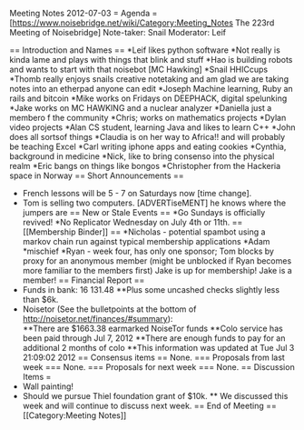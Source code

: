 Meeting Notes 2012-07-03 
 = Agenda =
[https://www.noisebridge.net/wiki/Category:Meeting_Notes The 223rd Meeting of Noisebridge]
Note-taker: Snail
Moderator: Leif
 
== Introduction and Names ==
*Leif likes python software
*Not really is kinda lame and plays with things that blink and stuff
*Hao is building robots and wants to start with that noisebot [MC Hawking]
*Snail HHICcups
*Thomb really enjoys snails creative notetaking and am glad we are taking notes into an etherpad anyone can edit
*Joseph Machine learning, Ruby an rails and bitcoin
*Mike works on Fridays on DEEPHACK, digital spelunking
*Jake works on MC HAWKING and a nuclear analyzer
*Daniella just a membero f the community
*Chris; works on mathematics projects
*Dylan video projects
*Alan CS student, learning Java and likes to learn C++
*John does all sortsof things
*Claudia is on her way to Africa!! and will probably be teaching Excel
*Carl writing iphone apps and eating cookies
*Cynthia, background in medicine
*Nick, like to bring consenso into the physical realm
*Eric bangs on things like bongos
*Christopher from the Hackeria space in Norway
== Short Announcements ==
* French lessons will be 5 - 7 on Saturdays now [time change].
* Tom is selling two computers. [ADVERTiseMENT] he knows where the jumpers are
== New or Stale Events ==
*Go Sundays is officially revived!
*No Replicator Wednesday on July 4th or 11th.
== [[Membership Binder]] ==
*Nicholas - potential spambot using a markov chain run against typical membership applications
*Adam
*mischief
*Ryan - week four, has only one sponsor; Tom blocks by proxy for an anonymous member (might be unblocked if Ryan becomes more familiar to the members first)
Jake is up for membership!
Jake is a member!
== Financial Report ==
* Funds in bank: 16 131.48
**Plus some uncashed checks slightly less than $6k.
* Noisetor (See the bulletpoints at the bottom of http://noisetor.net/finances/#summary):   
**There are $1663.38 earmarked NoiseTor funds
**Colo service has been paid through Jul  7, 2012 
**There are enough funds to pay for an additional 2 months of colo 
**This information was updated at Tue Jul  3 21:09:02 2012
== Consensus items ==
None.
=== Proposals from last week ===
None.
=== Proposals for next week ===
None.
== Discussion Items =
* Wall painting!
* Should we pursue Thiel foundation grant of $10k.
** We discussed this week and will continue to discuss next week.
== End of Meeting ==
[[Category:Meeting Notes]]